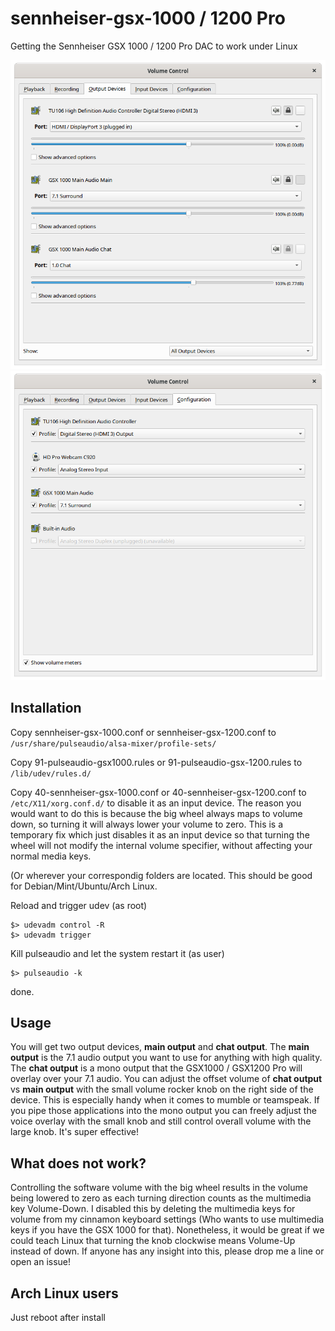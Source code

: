# sennheiser-gsx-1000 / 1200 Pro
Getting the Sennheiser GSX 1000 / 1200 Pro DAC to work under Linux

![pavucontrol one](https://raw.githubusercontent.com/evilphish/sennheiser-gsx-1000/master/images/pavucontrol.png)
![pavucontrol two](https://raw.githubusercontent.com/evilphish/sennheiser-gsx-1000/master/images/pavucontrol2.png)

## Installation
Copy sennheiser-gsx-1000.conf or sennheiser-gsx-1200.conf to `/usr/share/pulseaudio/alsa-mixer/profile-sets/`

Copy 91-pulseaudio-gsx1000.rules or 91-pulseaudio-gsx-1200.rules to `/lib/udev/rules.d/`

Copy 40-sennheiser-gsx-1000.conf or 40-sennheiser-gsx-1200.conf to `/etc/X11/xorg.conf.d/` to disable it as an input device. The reason you would want to do this is because the big wheel always maps to volume down, so turning it will always lower your volume to zero. This is a temporary fix which just disables it as an input device so that turning the wheel will not modify the internal volume specifier, without affecting your normal media keys.

(Or wherever your correspondig folders are located. This should be good for Debian/Mint/Ubuntu/Arch Linux.

Reload and trigger udev (as root)
```
$> udevadm control -R
$> udevadm trigger
```

Kill pulseaudio and let the system restart it (as user)
```
$> pulseaudio -k
```
done.

## Usage

You will get two output devices, **main output** and **chat output**. The **main output** is the 7.1 audio output you want to use for anything with high quality. The **chat output** is a mono output that the GSX1000 / GSX1200 Pro will overlay over your 7.1 audio. You can adjust the offset volume of **chat output** vs **main output** with the small volume rocker knob on the right side of the device. This is especially handy when it comes to mumble or teamspeak. If you pipe those applications into the mono output you can freely adjust the voice overlay with the small knob and still control overall volume with the large knob. It's super effective!

## What does not work?
Controlling the software volume with the big wheel results in the volume being lowered to zero as each turning direction counts as the multimedia key Volume-Down. I disabled this by deleting the multimedia keys for volume from my cinnamon keyboard settings (Who wants to use multimedia keys if you have the GSX 1000 for that). Nonetheless, it would be great if we could teach Linux that turning the knob clockwise means Volume-Up instead of down. If anyone has any insight into this, please drop me a line or open an issue!

## Arch Linux users
Just reboot after install
